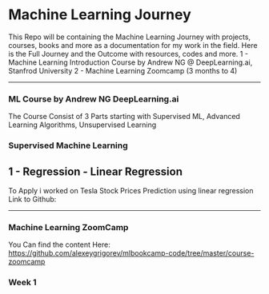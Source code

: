 # Machine Learning Journey
This Repo will be containing the Machine Learning Journey with projects, courses, books and more as a documentation for my work in the field.
Here is the Full Journey and the Outcome with resources, codes and more.
1 - Machine Learning Introduction Course by Andrew NG @ DeepLearning.ai, Stanfrod University
2 - Machine Learning Zoomcamp (3 months to 4)

------------------------------------------------------------------------------------------------------------
### **ML Course by Andrew NG DeepLearning.ai**

The Course Consist of 3 Parts starting with Supervised ML, Advanced Learning Algorithms, Unsupervised Learning

### Supervised Machine Learning

## 1 - Regression - Linear Regression
To Apply i worked on Tesla Stock Prices Prediction using linear regression
Link to Github: 





------------------------------------------------------------------------------------------------------------
### **Machine Learning ZoomCamp**

You Can find the content Here: https://github.com/alexeygrigorev/mlbookcamp-code/tree/master/course-zoomcamp

### Week 1 
